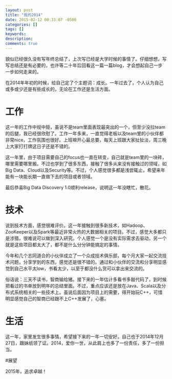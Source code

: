 ```yaml
---
layout: post
title: "我的2014"
date: 2015-02-12 00:33:07 -0500
categories: []
tags: []
keywords: 
description: 
comments: true
---
```


貌似已经很久没有写年终总结了，上次写已经是大学时候的事情了。仔细想想，写写总结还是有必要的，也许等二十年后回看这一篇一篇blog，才会想起自己一步一步如何走来的。

在2014年年初的时候，给自己定了个主题词：成长。一年过去了，个人认为自己或多或少还是有些成长的，无论在工作还是生活方面。

# 工作

这一年的工作中规中矩，虽说不是team里面表现最突出的一个，但至少没拉team的后腿，我已经很欣慰了。工作一年多来，一直觉得老板以及team里的小伙伴都非常nice，工作氛围也很好。上班嘛开心最总要，每天上班跟大家扯扯淡，周三晚上大家打打牌这日子还是不错的。

这一年里，由于项目需要自己的focus也一直在转变，自己就是team里的一块砖，哪里需要哪里搬。不过也学到了很多东西，接触了很多从来没有接触过的领域，如Big Data、Cloud以及Security等。不过，个人感觉很多都是浅尝辄止，希望来年能有一块能长期一直做下去的项目或者领域。

最后恭喜Big Data Discovery 1.0顺利release，说明这一年没瞎忙，散花。

# 技术

说到技术方面，感觉很难评价。这一年接触到很多新技术，如Hadoop、ZooKeeper以及Spark等最近非常火热的大数据相关的项目。不过，感觉大多都只是涉猎，很难说可以做到深入研究。个人感觉一个是没有实际需求去驱动，另一个就是这些项目都太大了，都不是什么分分钟能搞定的事情。

今年和几个志同道合的小伙伴成立了一个众成技术俱乐部，每个月大家一起交流技术问题，分享学到的东西，感觉还是很不错的。通过和小伙伴的交流和分享明显感觉到自己水平太low，书看太少，以至于都没什么货可以拿出来交流的。

俗话说：三天不读书，智商输给猪。接下来的一年估计多看书多敲代码了，到时候把看过的书单放到明年的总结里面。不过，重点应该还是放在Java、Scala以及分布式系统相关的一些技术上。虽说后面因为项目上的需要，得开始玩C++，可惜明显感觉自己的智商已经跟不上C++发展了，心塞。

# 生活

这一年，家里发生很多事情，希望接下来的一年一切安好。自己也于2014年12月27日，跟妹纸领了证。2014，爱你一世，从此肩上也多了一份责任，多了一份担当。

#展望

2015年，追求卓越！